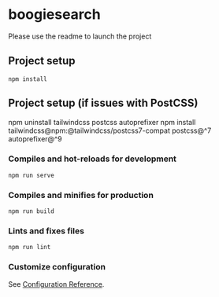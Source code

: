 # boogiesearch

Please use the readme to launch the project

## Project setup
```
npm install
```
## Project setup (if issues with PostCSS)
npm uninstall tailwindcss postcss autoprefixer
npm install tailwindcss@npm:@tailwindcss/postcss7-compat postcss@^7 autoprefixer@^9

### Compiles and hot-reloads for development
```
npm run serve
```
### Compiles and minifies for production
```
npm run build
```

### Lints and fixes files
```
npm run lint
```

### Customize configuration
See [Configuration Reference](https://cli.vuejs.org/config/).
